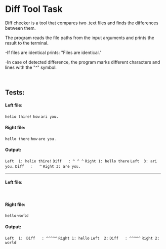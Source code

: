 # Diff Tool Task

Diff checker is a tool that compares two .text files and finds the differences between them.

The program reads the file paths from the input arguments and prints the result to the terminal.

-If files are identical prints: "Files are identical."

-In case of detected difference, the program marks different characters and lines with the "^" symbol.

<br>

## Tests:

#### Left file: 
`helio thire!` 
`how` 
`ari you.`

#### Right file: 
`hello there` 
`how` 
`are you.`

#### Output: 
`Left  1: helio thire!` 
`Diff   : ^ ^ ^` 
`Right 1: hello there` 
`Left  3: ari you.` 
`Diff   :   ^` 
`Right 3: are you.`

------------------

#### Left file: 
` ` 
` `

#### Right file: 
`hello` 
`world`

#### Output: 
`Left  1: ` 
`Diff   : ^^^^^` 
`Right 1: hello` 
`Left  2:` 
`Diff   : ^^^^^` 
`Right 2: world`

